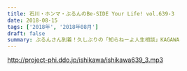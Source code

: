 ```yaml
---
title: 石川・ホンマ・ぶるんのBe-SIDE Your Life! vol.639-3
date: 2018-08-15
tags: ['2018年', '2018年08月']
draft: false
summary: ぶるんさん到着！久しぶりの「知らねーよ人生相談」KAGAWA
---
```


http://project-phi.ddo.jp/ishikawa/ishikawa639_3.mp3
